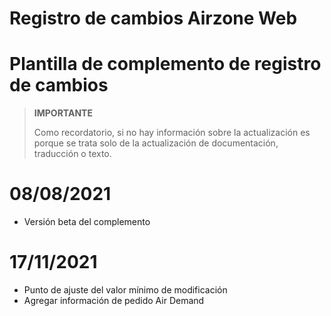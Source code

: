 # Registro de cambios Airzone Web

# Plantilla de complemento de registro de cambios

>**IMPORTANTE**
>
>Como recordatorio, si no hay información sobre la actualización es porque se trata solo de la actualización de documentación, traducción o texto.

# 08/08/2021

- Versión beta del complemento

# 17/11/2021

- Punto de ajuste del valor mínimo de modificación
- Agregar información de pedido Air Demand



